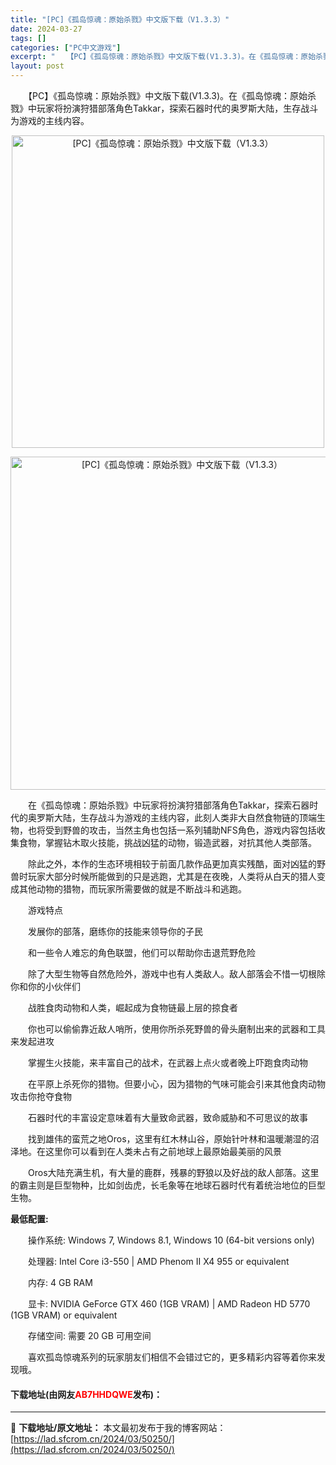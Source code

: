```yaml
---
title: "[PC]《孤岛惊魂：原始杀戮》中文版下载（V1.3.3）"
date: 2024-03-27
tags: []
categories: ["PC中文游戏"]
excerpt: "　　【PC】《孤岛惊魂：原始杀戮》中文版下载(V1.3.3)。在《孤岛惊魂：原始杀戮》中玩家将扮演狩猎部落角色Takkar，探索石器时代的奥罗斯大陆，生存战斗为游戏的主线内容。 　　在《孤岛惊魂：原始杀戮》中玩家将扮演狩猎部落角色Takkar，探索石器时代的奥罗斯大陆，生存战斗为游戏的主线内容，此刻&hellip;"
layout: post
---
```


 <p>　　【PC】《孤岛惊魂：原始杀戮》中文版下载(V1.3.3)。在《孤岛惊魂：原始杀戮》中玩家将扮演狩猎部落角色Takkar，探索石器时代的奥罗斯大陆，生存战斗为游戏的主线内容。</p> <p align="center"><img align="" border="0" src="https://lad.sfcrom.cn/wp-content/uploads/2024/03/20240327_66036dc0eac2f.webp" width="500" alt="[PC]《孤岛惊魂：原始杀戮》中文版下载（V1.3.3）" /></p> <p align="center"><img align="" border="0" src="https://lad.sfcrom.cn/wp-content/uploads/2024/03/20240327_66036dc15bdba.webp" width="533" alt="[PC]《孤岛惊魂：原始杀戮》中文版下载（V1.3.3）" /></p> <p>　　在《孤岛惊魂：原始杀戮》中玩家将扮演狩猎部落角色Takkar，探索石器时代的奥罗斯大陆，生存战斗为游戏的主线内容，此刻人类非大自然食物链的顶端生物，也将受到野兽的攻击，当然主角也包括一系列辅助NFS角色，游戏内容包括收集食物，掌握钻木取火技能，挑战凶猛的动物，锻造武器，对抗其他人类部落。</p> <p>　　除此之外，本作的生态环境相较于前面几款作品更加真实残酷，面对凶猛的野兽时玩家大部分时候所能做到的只是逃跑，尤其是在夜晚，人类将从白天的猎人变成其他动物的猎物，而玩家所需要做的就是不断战斗和逃跑。</p> <p>　　游戏特点</p> <p>　　发展你的部落，磨练你的技能来领导你的子民</p> <p>　　和一些令人难忘的角色联盟，他们可以帮助你击退荒野危险</p> <p>　　除了大型生物等自然危险外，游戏中也有人类敌人。敌人部落会不惜一切根除你和你的小伙伴们</p> <p>　　战胜食肉动物和人类，崛起成为食物链最上层的掠食者</p> <p>　　你也可以偷偷靠近敌人哨所，使用你所杀死野兽的骨头磨制出来的武器和工具来发起进攻</p> <p>　　掌握生火技能，来丰富自己的战术，在武器上点火或者晚上吓跑食肉动物</p> <p>　　在平原上杀死你的猎物。但要小心，因为猎物的气味可能会引来其他食肉动物攻击你抢夺食物</p> <p>　　石器时代的丰富设定意味着有大量致命武器，致命威胁和不可思议的故事</p> <p>　　找到雄伟的蛮荒之地Oros，这里有红木林山谷，原始针叶林和温暖潮湿的沼泽地。在这里你可以看到在人类未占有之前地球上最原始最美丽的风景</p> <p>　　Oros大陆充满生机，有大量的鹿群，残暴的野狼以及好战的敌人部落。这里的霸主则是巨型物种，比如剑齿虎，长毛象等在地球石器时代有着统治地位的巨型生物。</p> <p><strong>最低配置:</strong></p> <p>　　操作系统: Windows 7, Windows 8.1, Windows 10 (64-bit versions only)</p> <p>　　处理器: Intel Core i3-550 | AMD Phenom II X4 955 or equivalent</p> <p>　　内存: 4 GB RAM</p> <p>　　显卡: NVIDIA GeForce GTX 460 (1GB VRAM) | AMD Radeon HD 5770 (1GB VRAM) or equivalent</p> <p>　　存储空间: 需要 20 GB 可用空间</p> <p>　　喜欢孤岛惊魂系列的玩家朋友们相信不会错过它的，更多精彩内容等着你来发现哦。</p> <p><h4>下载地址(由网友<font color="red">AB7HHDQWE</font>发布)：</h4></p> 

---
📖 **下载地址/原文地址：** 本文最初发布于我的博客网站：[https://lad.sfcrom.cn/2024/03/50250/](https://lad.sfcrom.cn/2024/03/50250/)
